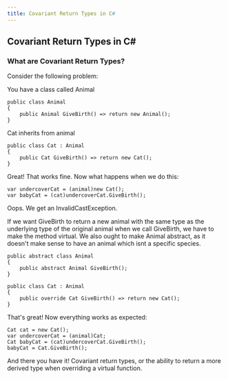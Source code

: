 ```yaml
---
title: Covariant Return Types in C#
---
```

## Covariant Return Types in C#
### What are Covariant Return Types?

Consider the following problem:

You have a class called Animal

```
public class Animal
{
    public Animal GiveBirth() => return new Animal();
}
```

Cat inherits from animal

```
public class Cat : Animal
{
    public Cat GiveBirth() => return new Cat();
}
```

Great! That works fine. 
Now what happens when we do this:
```
var undercoverCat = (animal)new Cat();
var babyCat = (cat)undercoverCat.GiveBirth();
```

Oops. We get an InvalidCastException.

If we want GiveBirth to return a new animal with the same type as the underlying type of the original animal when we call GiveBirth, we have to make the method virtual. We also ought to make Animal abstract, as it doesn't make sense to have an  animal which isnt a specific species.

```
public abstract class Animal
{
    public abstract Animal GiveBirth();
}

public class Cat : Animal
{
    public override Cat GiveBirth() => return new Cat();
}
```
That's great! Now everything works as expected:

```
Cat cat = new Cat();
var undercoverCat = (animal)Cat;
Cat babyCat = (cat)undercoverCat.GiveBirth();
babyCat = Cat.GiveBirth();
```

And there you have it! Covariant return types, or the ability to return a more derived type when overriding a virtual function.



